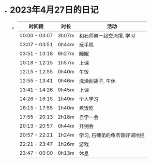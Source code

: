 - # 2023年4月27日的日记
	- | 时间段 | 时长 | 活动 |
	  | ---- | ---- | ---- |
	  | 00:00 - 03:07 | 3h07m | 和石师弟一起交流捏, 学习 |
	  | 03:07 - 03:51 | 0h44m | 玩手机 |
	  | 03:51 - 10:18 | 6h27m | 睡眠 |
	  | 10:18 - 12:15 | 1h57m | 上课 |
	  | 12:15 - 12:55 | 0h40m | 午饭 |
	  | 12:55 - 13:41 | 0h46m | 洗澡刮胡子, 午休 |
	  | 13:41 - 14:26 | 0h45m | 上课 |
	  | 14:26 - 16:15 | 1h49m | 个人学习 |
	  | 16:15 - 17:55 | 1h40m | 煮饭吃 |
	  | 17:55 - 20:13 | 2h18m | 自学一会 |
	  | 20:13 - 20:57 | 0h44m | 开例会 |
	  | 20:57 - 22:21 | 1h24m | 学习, 石师弟的龟苓膏好词地捏 |
	  | 22:21 - 23:47 | 1h26m | 游戏 |
	  | 23:47 - 00:00 | 0h13m | 休息 |